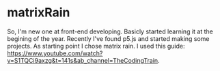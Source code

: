 # matrixRain
So, I'm new one at front-end developing. Basicly started learning it at the begining of the year. Recently I've found p5.js and started making some projects.
As starting point I chose matrix rain. I used this guide: https://www.youtube.com/watch?v=S1TQCi9axzg&t=141s&ab_channel=TheCodingTrain. 

